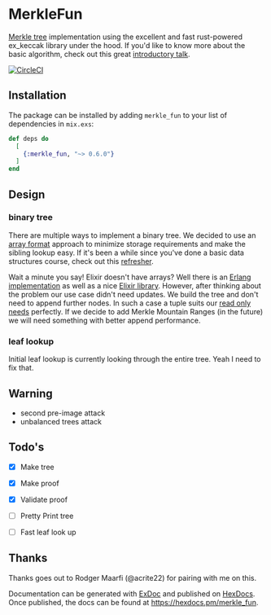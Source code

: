 # MerkleFun

[Merkle tree](https://en.wikipedia.org/wiki/Merkle_tree) implementation using the excellent and fast rust-powered ex_keccak library under the hood.
If you'd like to know more about the basic algorithm, check out this great [introductory talk](https://youtu.be/HdGpG0kcEGU?t=132).

[![CircleCI](https://circleci.com/gh/gregors/merkle_fun/tree/main.svg?style=svg)](https://circleci.com/gh/gregors/merkle_fun/tree/main)

## Installation

The package can be installed
by adding `merkle_fun` to your list of dependencies in `mix.exs`:

```elixir
def deps do
  [
    {:merkle_fun, "~> 0.6.0"}
  ]
end
```

## Design

### binary tree

There are multiple ways to implement a binary tree. We decided to use an [array format](https://opendsa-server.cs.vt.edu/ODSA/Books/Everything/html/CompleteTree.html) approach to minimize storage requirements and make the sibling lookup easy. If it's been a while since you've done a basic data structures course, check out this [refresher](https://www.youtube.com/watch?v=zDlTxrEwxvg).

Wait a minute you say! Elixir doesn't have arrays? Well there is an [Erlang implementation](https://www.erlang.org/doc/man/array.html) as well as a nice [Elixir library](https://github.com/Qqwy/elixir-arrays). However, after thinking about the problem our use case didn't need updates. We build the tree and don't need to append further nodes. In such a case a tuple suits our [read only needs](https://stackoverflow.com/questions/16447921/arrays-implementation-in-erlang/16464349#16464349) perfectly. If we decide to add Merkle Mountain Ranges (in the future) we will need something with better append performance.

### leaf lookup

Initial leaf lookup is currently looking through the entire tree. Yeah I need to fix that.

## Warning

* second pre-image attack
* unbalanced trees attack

## Todo's
* [x] Make tree
* [x] Make proof
* [x] Validate proof
* [ ] Pretty Print tree
* [ ] Fast leaf look up



## Thanks

Thanks goes out to Rodger Maarfi (@acrite22) for pairing with me on this.

Documentation can be generated with [ExDoc](https://github.com/elixir-lang/ex_doc)
and published on [HexDocs](https://hexdocs.pm). Once published, the docs can
be found at <https://hexdocs.pm/merkle_fun>.

